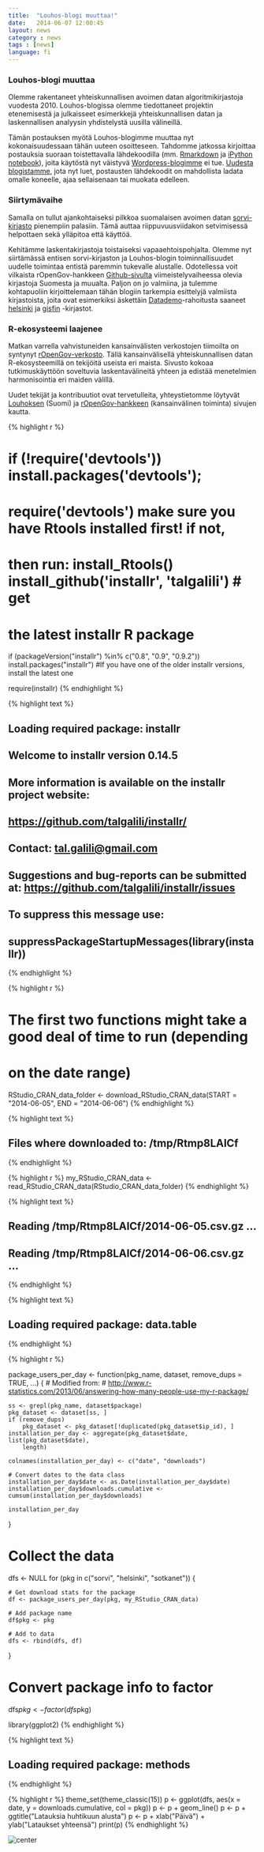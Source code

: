 ```yaml
---
title:  "Louhos-blogi muuttaa!"
date:   2014-06-07 12:00:45
layout: news
category : news
tags : [news]
language: fi
---
```


### Louhos-blogi muuttaa

Olemme rakentaneet yhteiskunnallisen avoimen datan algoritmikirjastoja
vuodesta 2010. Louhos-blogissa olemme tiedottaneet projektin
etenemisestä ja julkaisseet esimerkkejä yhteiskunnallisen datan ja
laskennallisen analyysin yhdistelystä uusilla välineillä.  

Tämän postauksen myötä Louhos-blogimme muuttaa nyt kokonaisuudessaan
tähän uuteen osoitteseen. Tahdomme jatkossa kirjoittaa postauksia
suoraan toistettavalla lähdekoodilla
(mm. [Rmarkdown](http://rmarkdown.rstudio.com/) ja [iPython
notebook](http://ipython.org/notebook.html)), joita käytöstä nyt
väistyvä [Wordpress-blogimme](https://louhos.wordpress.com) ei
tue. [Uudesta blogistamme](http://louhos.github.io/), jota nyt luet,
postausten lähdekoodit on mahdollista ladata omalle koneelle, ajaa
sellaisenaan tai muokata edelleen.


### Siirtymävaihe

Samalla on tullut ajankohtaiseksi pilkkoa suomalaisen avoimen datan <a
href="http://louhos.github.io/sorvi/">sorvi-kirjasto</a> pienempiin
palasiin. Tämä auttaa riippuvuusviidakon setvimisessä helpottaen sekä
ylläpitoa että käyttöä.

Kehitämme laskentakirjastoja toistaiseksi vapaaehtoispohjalta. Olemme
nyt siirtämässä entisen sorvi-kirjaston ja Louhos-blogin
toiminnallisuudet uudelle toimintaa entistä paremmin tukevalle
alustalle. Odotellessa voit vilkaista rOpenGov-hankkeen <a
href="https://github.com/ropengov">Github-sivulta</a>
viimeistelyvaiheessa olevia kirjastoja Suomesta ja muualta. Paljon on
jo valmiina, ja tulemme kohtapuoliin kirjoittelemaan tähän blogiin
tarkempia esittelyjä valmiista kirjastoista, joita ovat esimerkiksi
äskettäin <a href="http://datademo.fi/">Datademo</a>-rahoitusta
saaneet <a href="https://github.com/rOpenGov/helsinki">helsinki</a> ja
<a href="https://github.com/rOpenGov/gisfin">gisfin</a> -kirjastot.


### R-ekosysteemi laajenee

Matkan varrella vahvistuneiden kansainvälisten verkostojen tiimoilta
on syntynyt <a
href="http://ropengov.github.io/">rOpenGov-verkosto</a>. Tällä
kansainvälisellä yhteiskunnallisen datan R-ekosysteemillä on tekijöitä
useista eri maista. Sivusto kokoaa tutkimuskäyttöön soveltuvia
laskentavälineitä yhteen ja edistää menetelmien harmonisointia eri
maiden välillä.

Uudet tekijät ja kontribuutiot ovat tervetulleita, yhteystietomme
löytyvät <a href="http://louhos.github.io/contact.html">Louhoksen</a>
(Suomi) ja <a
href="http://ropengov.github.io/contribute/">rOpenGov-hankkeen</a>
(kansainvälinen toiminta) sivujen kautta.




{% highlight r %}

# if (!require('devtools')) install.packages('devtools');
# require('devtools') make sure you have Rtools installed first! if not,
# then run: install_Rtools() install_github('installr', 'talgalili') # get
# the latest installr R package

if (packageVersion("installr") %in% c("0.8", "0.9", "0.9.2")) install.packages("installr")  #If you have one of the older installr versions, install the latest one

require(installr)
{% endhighlight %}



{% highlight text %}
## Loading required package: installr
## 
## Welcome to installr version 0.14.5
## 
## More information is available on the installr project website:
## https://github.com/talgalili/installr/
## 
## Contact: <tal.galili@gmail.com>
## Suggestions and bug-reports can be submitted at: https://github.com/talgalili/installr/issues
## 
## 			To suppress this message use:
## 			suppressPackageStartupMessages(library(installr))
{% endhighlight %}



{% highlight r %}

# The first two functions might take a good deal of time to run (depending
# on the date range)
RStudio_CRAN_data_folder <- download_RStudio_CRAN_data(START = "2014-06-05", 
    END = "2014-06-06")
{% endhighlight %}



{% highlight text %}
## Files where downloaded to:  /tmp/Rtmp8LAICf
{% endhighlight %}



{% highlight r %}
my_RStudio_CRAN_data <- read_RStudio_CRAN_data(RStudio_CRAN_data_folder)
{% endhighlight %}



{% highlight text %}
## Reading /tmp/Rtmp8LAICf/2014-06-05.csv.gz ...
## Reading /tmp/Rtmp8LAICf/2014-06-06.csv.gz ...
{% endhighlight %}



{% highlight text %}
## Loading required package: data.table
{% endhighlight %}



{% highlight r %}


package_users_per_day <- function(pkg_name, dataset, remove_dups = TRUE, ...) {
    # Modified from:
    # http://www.r-statistics.com/2013/06/answering-how-many-people-use-my-r-package/
    
    ss <- grepl(pkg_name, dataset$package)
    pkg_dataset <- dataset[ss, ]
    if (remove_dups) 
        pkg_dataset <- pkg_dataset[!duplicated(pkg_dataset$ip_id), ]
    installation_per_day <- aggregate(pkg_dataset$date, list(pkg_dataset$date), 
        length)
    
    colnames(installation_per_day) <- c("date", "downloads")
    
    # Convert dates to the data class
    installation_per_day$date <- as.Date(installation_per_day$date)
    installation_per_day$downloads.cumulative <- cumsum(installation_per_day$downloads)
    
    installation_per_day
}

# Collect the data
dfs <- NULL
for (pkg in c("sorvi", "helsinki", "sotkanet")) {
    
    # Get download stats for the package
    df <- package_users_per_day(pkg, my_RStudio_CRAN_data)
    
    # Add package name
    df$pkg <- pkg
    
    # Add to data
    dfs <- rbind(dfs, df)
    
}

# Convert package info to factor
dfs$pkg <- factor(dfs$pkg)

library(ggplot2)
{% endhighlight %}



{% highlight text %}
## Loading required package: methods
{% endhighlight %}



{% highlight r %}
theme_set(theme_classic(15))
p <- ggplot(dfs, aes(x = date, y = downloads.cumulative, col = pkg))
p <- p + geom_line()
p <- p + ggtitle("Latauksia huhtikuun alusta")
p <- p + xlab("Päivä") + ylab("Lataukset yhteensä")
print(p)
{% endhighlight %}

![center](/figs/2014-06-07-uusiblogi/cran.png) 


